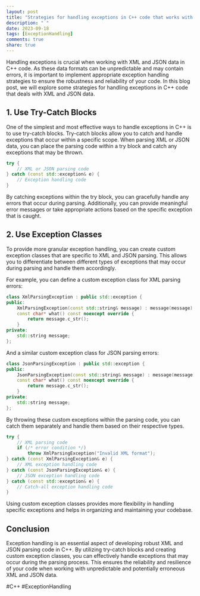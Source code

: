 ```yaml
---
layout: post
title: "Strategies for handling exceptions in C++ code that works with XML and JSON data"
description: " "
date: 2023-09-18
tags: [ExceptionHandling]
comments: true
share: true
---
```


Handling exceptions is crucial when working with XML and JSON data in C++ code. As these data formats can be unpredictable and may contain errors, it is important to implement appropriate exception handling strategies to ensure the robustness and reliability of your code. In this blog post, we will explore some strategies for handling exceptions in C++ code that deals with XML and JSON data.

## 1. Use Try-Catch Blocks

One of the simplest and most effective ways to handle exceptions in C++ is to use try-catch blocks. Try-catch blocks allow you to catch and handle exceptions that occur within a specific scope. When parsing XML or JSON data, you can place the parsing code within a try block and catch any exceptions that may be thrown.

```cpp
try {
    // XML or JSON parsing code
} catch (const std::exception& e) {
    // Exception handling code
}
```

By catching exceptions within the try block, you can gracefully handle any errors that occur during parsing. Additionally, you can provide meaningful error messages or take appropriate actions based on the specific exception that is caught.

## 2. Use Exception Classes

To provide more granular exception handling, you can create custom exception classes that are specific to XML and JSON parsing. This allows you to differentiate between different types of exceptions that may occur during parsing and handle them accordingly.

For example, you can define a custom exception class for XML parsing errors:

```cpp
class XmlParsingException : public std::exception {
public:
    XmlParsingException(const std::string& message) : message(message) {}
    const char* what() const noexcept override {
        return message.c_str();
    }
private:
    std::string message;
};
```

And a similar custom exception class for JSON parsing errors:

```cpp
class JsonParsingException : public std::exception {
public:
    JsonParsingException(const std::string& message) : message(message) {}
    const char* what() const noexcept override {
        return message.c_str();
    }
private:
    std::string message;
};
```

By throwing these custom exceptions within the parsing code, you can catch them separately and handle them based on their respective types.

```cpp
try {
    // XML parsing code
    if (/* error condition */)
        throw XmlParsingException("Invalid XML format");
} catch (const XmlParsingException& e) {
    // XML exception handling code
} catch (const JsonParsingException& e) {
    // JSON exception handling code
} catch (const std::exception& e) {
    // Catch-all exception handling code
}
```

Using custom exception classes provides more flexibility in handling specific exceptions and helps in organizing and maintaining your codebase.

## Conclusion
Exception handling is an essential aspect of developing robust XML and JSON parsing code in C++. By utilizing try-catch blocks and creating custom exception classes, you can effectively handle exceptions that may occur during the parsing process. This ensures the reliability and resilience of your code when working with unpredictable and potentially erroneous XML and JSON data.

#C++ #ExceptionHandling